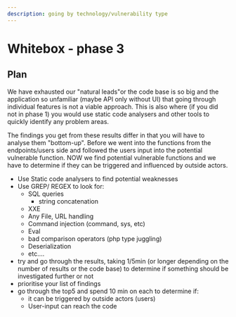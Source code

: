 ```yaml
---
description: going by technology/vulnerability type
---
```


# Whitebox - phase 3

## Plan

We have exhausted our "natural leads"or the code base is so big and the application so unfamiliar \(maybe API only without UI\) that going through individual features is not a viable approach. This is also where \(if you did not in phase 1\) you would use static code analysers and other tools to quickly identify any problem areas.

The findings you get from these results differ in that you will have to analyse them "bottom-up". Before we went into the functions from the endpoints/users side and followed the users input into the potential vulnerable function. NOW we find potential vulnerable functions and we have to determine if they can be triggered and influenced by outside actors.

* Use Static code analysers to find potential weaknesses
* Use GREP/ REGEX to look for:
  * SQL queries
    * string concatenation
  * XXE
  * Any File, URL handling
  * Command injection \(command, sys, etc\)
  * Eval 
  * bad comparison operators \(php type juggling\)
  * Deserialization
  * etc....
* try and go through the results, taking 1/5min \(or longer depending on the number of results or the code base\) to determine if something should be investigated further or not
* prioritise your list of findings
* go through the top5 and spend 10 min on each to determine if:
  * it can be triggered by outside actors \(users\)
  * User-input can reach the code



